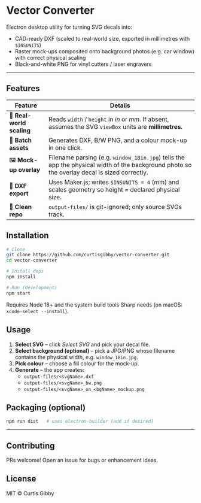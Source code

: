 # Vector Converter

Electron desktop utility for turning SVG decals into:

* CAD-ready DXF (scaled to real-world size, exported in millimetres with `$INSUNITS`)
* Raster mock-ups composited onto background photos (e.g. car window) with correct physical scaling
* Black-and-white PNG for vinyl cutters / laser engravers

---

## Features

| Feature | Details |
|---------|---------|
| 📐 **Real-world scaling** | Reads `width` / `height` in *in* or *mm*. If absent, assumes the SVG `viewBox` units are **millimetres**. |
| 📁 **Batch assets** | Generates DXF, B/W PNG, and a colour mock-up in one click. |
| 🖼️ **Mock-up overlay** | Filename parsing (e.g. `window_18in.jpg`) tells the app the physical width of the background photo so the overlay decal is sized correctly. |
| 💾 **DXF export** | Uses Maker.js; writes `$INSUNITS = 4` (mm) and scales geometry so height = declared physical size. |
| 🧹 **Clean repo** | `output-files/` is git-ignored; only source SVGs track. |

## Installation

```bash
# Clone
git clone https://github.com/curtisgibby/vector-converter.git
cd vector-converter

# Install deps
npm install

# Run (development)
npm start
```

Requires Node 18+ and the system build tools Sharp needs (on macOS: `xcode-select --install`).

## Usage

1. **Select SVG** – click *Select SVG* and pick your decal file.
2. **Select background (optional)** – pick a JPG/PNG whose filename contains the physical width, e.g. `window_18in.jpg`.
3. **Pick colour** – choose a fill colour for the mock-up.
4. **Generate** – the app creates:
   * `output-files/<svgName>.dxf`
   * `output-files/<svgName>_bw.png`
   * `output-files/<svgName>_on_<bgName>_mockup.png`

## Packaging (optional)

```bash
npm run dist   # uses electron-builder (add if desired)
```

---

## Contributing

PRs welcome! Open an issue for bugs or enhancement ideas.

## License

MIT © Curtis Gibby
